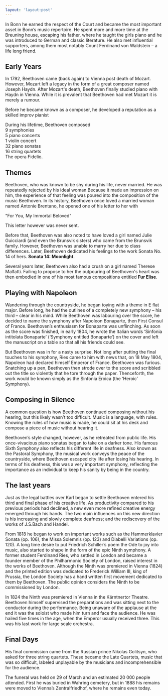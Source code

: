 ```yaml
---
layout: 'layout:post'
---
```


In Bonn he earned the respect of the Court and became the most important asset in Bonn’s music repertoire. He spent more and more time at the Breuning house, escaping his father, where he taught the girls piano and he was introduced to German and classic literature. He also met influential supporters, among them most notably Count Ferdinand von Waldstein – a life long friend.

## Early Years
In 1792, Beethoven came (back again) to Vienna post death of Mozart. However, Mozart left a legacy in the form of a great composer named Joseph Haydn. After Mozart's death, Beethoven finally studied piano with Haydn in Vienna. While it is prevalent that Beethoven had met Mozart it is merely a rumour.

Before he became known as a composer, he developed a reputation as a skilled improv pianist

During his lifetime, Beethoven composed \
9 symphonies \
5 piano concerts \
1 violin concert \
32 piano sonatas \
16 string quartets \
The opera Fidelio.

## Themes
Beethoven, who was known to be shy during his life, never married. He was repeatedly rejected by his ideal woman.Because it made an impression on him, the experience of that feeling was poured into the composition of the music Beethoven. In its history, Beethoven once loved a married woman named Antonie Brentano, he opened one of his letter to her with

"For You, My Immortal Beloved"

This letter however was never sent.

Before that, Beethoven was also noted to have loved a girl named Julie Guicciardi (and even the Brunsvik sisters) who came from the Brunsvik family. However, Beethoven was unable to marry her due to class differences. Later, Beethoven dedicated his feelings to the work Sonata No. 14 of hers. **Sonata 14: Moonlight**.

Several years later, Beethoven also had a crush on a girl named Therese Malfatti. Failing to propose to her the outpouring of Beethoven's heart was then embodied in one of his most famous compositions entitled **Fur Elise**.

## Playing with Napoleon
Wandering through the countryside, he began toying with a theme in E flat major. Before long, he had the outlines of a completely new symphony – his third – clear in his mind. While Beethoven was labouring over the score, he decided to name the symphony after Napoleon Bonaparte, then First Consul of France. Beethoven’s enthusiasm for Bonaparte was unflinching. As soon as the score was finished, in early 1804, he wrote the Italian words ‘Sinfonia intitolata Bonaparte’ (‘Symphony entitled Bonaparte’) on the cover and left the manuscript on a table so that all his friends could see.

But Beethoven was in for a nasty surprise. Not long after putting the final touches to his symphony, Ries came to him with news that, on 18 May 1804, Napoleon had declared himself Emperor of France. Beethoven was furious. Snatching up a pen, Beethoven then strode over to the score and scribbled out the title so violently that he tore through the paper. Thenceforth, the work would be known simply as the Sinfonia Eroica (the ‘Heroic’ Symphony).

## Composing in Silence
A common question is how Beethoven continued composing without his hearing, but this likely wasn’t too difficult. Music is a language, with rules. Knowing the rules of how music is made, he could sit at his desk and compose a piece of music without hearing it.

Beethoven’s style changed, however, as he retreated from public life. His once-vivacious piano sonatas began to take on a darker tone. His famous Sixth Symphony also reflects his different life in deafness. Also known as the Pastoral Symphony, the musical work conveys the peace of the countryside, where Beethoven escaped city life after losing his hearing. In terms of his deafness, this was a very important symphony, reflecting the importance as an individual to keep his sanity by being in the country.


## The last years
Just as the legal battles over Karl began to settle Beethoven entered his third and final phase of his creative life. As productivity compared to his previous periods had declined, a new even more refined creative energy emerged through his hands. The two main influences on this new direction is his increasing and slowly complete deafness; and the rediscovery of the works of J.S.Bach and Handel.

From 1818 he began to work on important works such as the Hammerklavier Sonata (op. 106), the Missa Solemnis (op. 123) and Diabelli Variations (op. 120). A long time desire to put Friedrich Schiller’s poem the Ode to joy into music, also started to shape in the form of the epic Ninth symphony. A former student Ferdinand Ries, who settled in London and became a founder member of the Philharmonic Society of London, raised interest in the works of Beethoven. Although the Ninth was premiered in Vienna (1824) and the printed edition was dedicated to Frederick William III, king of Prussia, the London Society has a hand written first movement dedicated to them by Beethoven. The public opinion considers the Ninth to be commissioned by London.

In 1824 the Ninth was premiered in Vienna in the Kärntnertor Theatre. Beethoven himself supervised the preparations and was sitting next to the conductor during the performance. Being unaware of the applause at the end it was the soloist who made him turn and face the audience. He was hailed five times in the age, when the Emperor usually received three. This was his last work for large scale orchestra.


## Final Days
His final commission came from the Russian prince Nikolas Golitsyn, who asked for three string quartets. These became the Late Quartets, music that was so difficult, labeled unplayable by the musicians and incomprehensible for the audience.

The funeral was held on 29 of March and an estimated 20 000 people attended. First he was buried in Wahring cemetery, but in 1888 his remains were moved to Vienna’s Zentralfriedhof, where he remains even today.